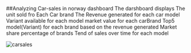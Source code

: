 ##Analyzing Car-sales in norway dashboard
The darshboard displays The unit sold  fro Each Car brand
The Revenue generated for each  car model
Variant available for each model
market value for each carBrand
Top5 model(Variant)  for each brand based on the  revenue generated
Market share percentage  of brands
Tend of sales  over time for each model

![carsales](https://github.com/user-attachments/assets/48e199d4-ebee-4495-a1d0-dfeca28403b6)
